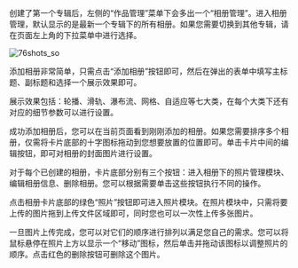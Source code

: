 创建了第一个专辑后，左侧的“作品管理”菜单下会多出一个“相册管理”。进入相册管理，默认显示的是最新一个专辑下的所有相册。如果您需要切换到其他专辑，请在页面左上角的下拉菜单中进行选择。

![76shots_so](https://nice-photo-1256312109.cos.ap-shanghai.myqcloud.com/site/310shots_so.png)

添加相册非常简单，只需点击“添加相册”按钮即可，然后在弹出的表单中填写主标题、副标题和选择一个展示效果即可。

展示效果包括：轮播、滑轨、瀑布流、网格、自适应等七大类，在每个大类下还有对应的细节参数可以进行设置。

成功添加相册后，您可以在当前页面看到刚刚添加的相册。如果您需要排序多个相册，仅需将卡片底部的十字图标拖动到您想要放置的位置即可。单击卡片中间的编辑按钮，即可对相册的封面图片进行设置。

对于每个已创建的相册，卡片底部分别有三个按钮：进入相册下的照片管理模块、编辑相册信息、删除相册。您可以根据需要单击这些按钮执行不同的操作。 

点击相册卡片底部的绿色“照片”按钮即可进入照片模块。在照片模块中，只需将要上传的图片拖到上传文件区域即可，同时您也可以一次性上传多张图片。

一旦图片上传完成，您可以对它们的顺序进行排列以满足您自己的需求。您可以将鼠标悬停在照片上方以显示一个“移动”图标，然后单击并拖动该图标以调整照片的顺序。点击红色的删除按钮可删除这个图片。
